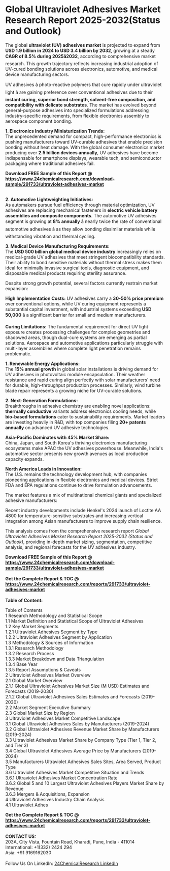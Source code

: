 <h1>Global Ultraviolet Adhesives Market Research Report 2025-2032(Status and Outlook)</h1><p>The global <strong>ultraviolet (UV) adhesives market</strong> is projected to expand from <strong>USD 1.9 billion in 2024 to USD 3.4 billion by 2032</strong>, growing at a steady <strong>CAGR of 8.5% during 2025â2032</strong>, according to comprehensive market research. This growth trajectory reflects increasing industrial adoption of UV-cured bonding solutions across electronics, automotive, and medical device manufacturing sectors.</p><p>UV adhesives â photo-reactive polymers that cure rapidly under ultraviolet light â are gaining preference over conventional adhesives due to their <strong>instant curing, superior bond strength, solvent-free composition, and compatibility with delicate substrates</strong>. The market has evolved beyond general-purpose adhesives into specialized formulations addressing industry-specific requirements, from flexible electronics assembly to aerospace component bonding.</p><p><strong>1. Electronics Industry Miniaturization Trends:</strong><br>
The unprecedented demand for compact, high-performance electronics is pushing manufacturers toward UV-curable adhesives that enable precision bonding without heat damage. With the global consumer electronics market producing over <strong>2.5 billion devices annually</strong>, UV adhesives have become indispensable for smartphone displays, wearable tech, and semiconductor packaging where traditional adhesives fail.</p><div><b>Download FREE Sample of this Report @ 
            <a href="https://www.24chemicalresearch.com/download-sample/291733/ultraviolet-adhesives-market">
            https://www.24chemicalresearch.com/download-sample/291733/ultraviolet-adhesives-market</a></b></div><br><p><strong>2. Automotive Lightweighting Initiatives:</strong><br>
As automakers pursue fuel efficiency through material optimization, UV adhesives are replacing mechanical fasteners in <strong>electric vehicle battery assemblies and composite components</strong>. The automotive UV adhesives segment is growing at <strong>8% annually</strong> â nearly twice the rate of conventional automotive adhesives â as they allow bonding dissimilar materials while withstanding vibration and thermal cycling.</p><p><strong>3. Medical Device Manufacturing Requirements:</strong><br>
The <strong>USD 500 billion global medical device industry</strong> increasingly relies on medical-grade UV adhesives that meet stringent biocompatibility standards. Their ability to bond sensitive materials without thermal stress makes them ideal for minimally invasive surgical tools, diagnostic equipment, and disposable medical products requiring sterility assurance.</p><p>Despite strong growth potential, several factors currently restrain market expansion:</p><p><strong>High Implementation Costs:</strong> UV adhesives carry a <strong>30-50% price premium</strong> over conventional options, while UV curing equipment represents a substantial capital investment, with industrial systems exceeding <strong>USD 50,000</strong> â a significant barrier for small and medium manufacturers.</p><p><strong>Curing Limitations:</strong> The fundamental requirement for direct UV light exposure creates processing challenges for complex geometries and shadowed areas, though dual-cure systems are emerging as partial solutions. Aerospace and automotive applications particularly struggle with multi-layer assemblies where complete light penetration remains problematic.</p><p><strong>1. Renewable Energy Applications:</strong><br>
The <strong>15% annual growth</strong> in global solar installations is driving demand for UV adhesives in photovoltaic module encapsulation. Their weather resistance and rapid curing align perfectly with solar manufacturers' need for durable, high-throughput production processes. Similarly, wind turbine blade repair represents a growing niche for UV-curable solutions.</p><p><strong>2. Next-Generation Formulations:</strong><br>
Breakthroughs in adhesive chemistry are enabling novel applications: <strong>thermally conductive</strong> variants address electronics cooling needs, while <strong>bio-based formulations</strong> cater to sustainability requirements. Market leaders are investing heavily in R&amp;D, with top companies filing <strong>20+ patents annually</strong> on advanced UV adhesive technologies.</p><p><strong>Asia-Pacific Dominates with 45% Market Share:</strong> <br>
China, Japan, and South Korea's thriving electronics manufacturing ecosystems make APAC the UV adhesives powerhouse. Meanwhile, India's automotive sector presents new growth avenues as local production capacity expands.</p><p><strong>North America Leads in Innovation:</strong><br>
The U.S. remains the technology development hub, with companies pioneering applications in flexible electronics and medical devices. Strict FDA and EPA regulations continue to drive formulation advancements.</p><p>The market features a mix of multinational chemical giants and specialized adhesive manufacturers:</p><p>Recent industry developments include Henkel's 2024 launch of Loctite AA 4800 for temperature-sensitive substrates and increasing vertical integration among Asian manufacturers to improve supply chain resilience.</p><p>This analysis comes from the comprehensive research report <em>Global Ultraviolet Adhesives Market Research Report 2025-2032 (Status and Outlook)</em>, providing in-depth market sizing, segmentation, competitive analysis, and regional forecasts for the UV adhesives industry.</p><div><b>Download FREE Sample of this Report @ 
            <a href="https://www.24chemicalresearch.com/download-sample/291733/ultraviolet-adhesives-market">
            https://www.24chemicalresearch.com/download-sample/291733/ultraviolet-adhesives-market</a></b></div><br><div><b>Get the Complete Report & TOC @ 
            <a href="https://www.24chemicalresearch.com/reports/291733/ultraviolet-adhesives-market">
            https://www.24chemicalresearch.com/reports/291733/ultraviolet-adhesives-market</a></b></div><br>
            <b>Table of Content:</b><p>Table of Contents<br />
1 Research Methodology and Statistical Scope<br />
1.1 Market Definition and Statistical Scope of Ultraviolet Adhesives<br />
1.2 Key Market Segments<br />
1.2.1 Ultraviolet Adhesives Segment by Type<br />
1.2.2 Ultraviolet Adhesives Segment by Application<br />
1.3 Methodology & Sources of Information<br />
1.3.1 Research Methodology<br />
1.3.2 Research Process<br />
1.3.3 Market Breakdown and Data Triangulation<br />
1.3.4 Base Year<br />
1.3.5 Report Assumptions & Caveats<br />
2 Ultraviolet Adhesives Market Overview<br />
2.1 Global Market Overview<br />
2.1.1 Global Ultraviolet Adhesives Market Size (M USD) Estimates and Forecasts (2019-2030)<br />
2.1.2 Global Ultraviolet Adhesives Sales Estimates and Forecasts (2019-2030)<br />
2.2 Market Segment Executive Summary<br />
2.3 Global Market Size by Region<br />
3 Ultraviolet Adhesives Market Competitive Landscape<br />
3.1 Global Ultraviolet Adhesives Sales by Manufacturers (2019-2024)<br />
3.2 Global Ultraviolet Adhesives Revenue Market Share by Manufacturers (2019-2024)<br />
3.3 Ultraviolet Adhesives Market Share by Company Type (Tier 1, Tier 2, and Tier 3)<br />
3.4 Global Ultraviolet Adhesives Average Price by Manufacturers (2019-2024)<br />
3.5 Manufacturers Ultraviolet Adhesives Sales Sites, Area Served, Product Type<br />
3.6 Ultraviolet Adhesives Market Competitive Situation and Trends<br />
3.6.1 Ultraviolet Adhesives Market Concentration Rate<br />
3.6.2 Global 5 and 10 Largest Ultraviolet Adhesives Players Market Share by Revenue<br />
3.6.3 Mergers & Acquisitions, Expansion<br />
4 Ultraviolet Adhesives Industry Chain Analysis<br />
4.1 Ultraviolet Adhes</p><div><b>Get the Complete Report & TOC @ 
            <a href="https://www.24chemicalresearch.com/reports/291733/ultraviolet-adhesives-market">
            https://www.24chemicalresearch.com/reports/291733/ultraviolet-adhesives-market</a></b></div><br><b>CONTACT US:</b><br>
            203A, City Vista, Fountain Road, Kharadi, Pune, India - 411014<br>
            International: +1(332) 2424 294<br>
            Asia: +91 9169162030 <br><br>
            Follow Us On LinkedIn: <a href="https://www.linkedin.com/company/24chemicalresearch/">24ChemicalResearch LinkedIn</a>